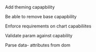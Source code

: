 Add theming capapbility

Be able to remove base capapbility

Enforce requirements on chart capabiliites

Validate param against capability

Parse data- attributes from dom